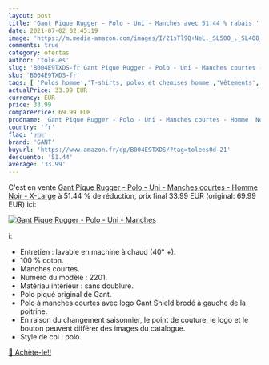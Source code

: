 ```yaml
---
layout: post
title: 'Gant Pique Rugger - Polo - Uni - Manches avec 51.44 % rabais '
date: 2021-07-02 02:45:19
image: 'https://m.media-amazon.com/images/I/21sTl9Q+NeL._SL500_._SL400_.jpg'
comments: true
category: ofertas
author: 'tole.es'
slug: 'B004E9TXDS-fr Gant Pique Rugger - Polo - Uni - Manches courtes - Homme...'
sku: 'B004E9TXDS-fr'
tags: [ 'Polos homme','T-shirts, polos et chemises homme','Vêtements','Vêtements homme','gant', ]
actualPrice: 33.99 EUR
currency: EUR
price: 33.99
comparePrice: 69.99 EUR
prodname: 'Gant Pique Rugger - Polo - Uni - Manches courtes - Homme  Noir - X-Large'
country: 'fr'
flag: '🇫🇷'
brand: 'GANT'
buyurl: 'https://www.amazon.fr/dp/B004E9TXDS/?tag=tolees0d-21'
descuento: '51.44'
average: '33.99'
---
```


C'est en vente [Gant Pique Rugger - Polo - Uni - Manches courtes - Homme  Noir - X-Large](https://www.amazon.fr/dp/B004E9TXDS/?tag=tolees0d-21)  à  51.44 % de réduction, prix final  33.99 EUR (original: 69.99 EUR) ici:

[![Gant Pique Rugger - Polo - Uni - Manches](https://m.media-amazon.com/images/I/21sTl9Q+NeL._SL500_._SL400_.jpg)](https://www.amazon.fr/dp/B004E9TXDS/?tag=tolees0d-21)

ℹ️:

- Entretien : lavable en machine à chaud (40° +).
- 100 % coton.
- Manches courtes.
- Numéro du modèle : 2201.
- Matériau intérieur : sans doublure.
- Polo piqué original de Gant.
- Polo à manches courtes avec logo Gant Shield brodé à gauche de la poitrine.
- En raison du changement saisonnier, le point de couture, le logo et le bouton peuvent différer des images du catalogue.
- Style de col : polo.

[🛒 Achète-le!!](https://www.amazon.fr/dp/B004E9TXDS/?tag=tolees0d-21)
